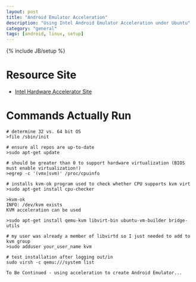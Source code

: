 ```yaml
---
layout: post
title: "Android Emulator Acceleration"
description: "Using Intel Android Emulator Acceleration under Ubuntu"
category: "general"
tags: [android, linux, setup]
---
```

{% include JB/setup %}

# Resource Site
* [Intel Hardware Accelerator Site](http://software.intel.com/en-us/android/articles/speeding-up-the-android-emulator-on-intel-architecture)

# Commands Actually Run

    # determine 32 vs. 64 bit OS
    >file /sbin/init

    # ensure all repos are up-to-date
    >sudo apt-get update

    # should be greater than 0 to support hardware virtualization (BIOS must enable virtualization!)
    >egrep -c '(vmx|svm)' /proc/cpuinfo
    
    # installs kvm-ok program used to check whether CPU supports kvm virt
    >sudo apt-get install cpu-checker
    
    >kvm-ok
    INFO: /dev/kvm exists
    KVM acceleration can be used
    
    >sudo apt-get install qemu-kvm libvirt-bin ubuntu-vm-builder bridge-utils
    
    # my user was already a member of libvirtd so I just needed to add to kvm group
    >sudo adduser your_user_name kvm

    # test installation after logging out/in
    sudo virsh -c qemu:///system list
    
    To Be Continued - using acceleration to create Android Emulator...
